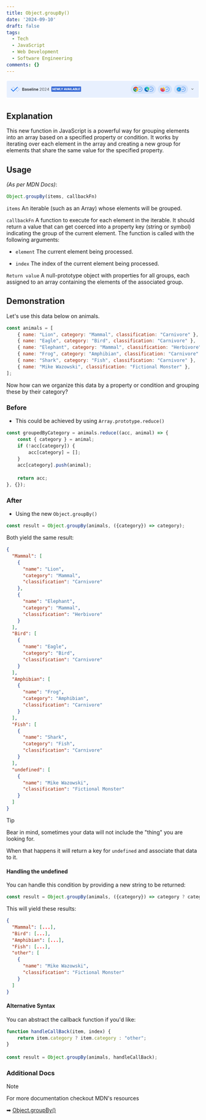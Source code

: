 ```yaml
---
title: Object.groupBy()
date: '2024-09-10'
draft: false
tags:
  - Tech
  - JavaScript
  - Web Development
  - Software Engineering
comments: {}
---
```


 ![img.png](../uploads/mdn-baselines/object-group-by.png)
<!--more-->

## Explanation
This new function in JavaScript is a powerful way for grouping elements into
an array based on a specified property or condition.
It works by iterating over each element in the array and creating a new group 
for elements that share the same value for the specified property.

## Usage
_(As per MDN Docs)_:

```javascript
Object.groupBy(items, callbackFn)
```

`items`
An iterable (such as an Array) whose elements will be grouped.

`callbackFn`
A function to execute for each element in the iterable. It should return a value that can get coerced into a property key (string or symbol) indicating the group of the current element. The function is called with the following arguments:

 * `element`
    The current element being processed.

 * `index`
    The index of the current element being processed.

`Return value`
A null-prototype object with properties for all groups, each assigned to an array containing the elements of the associated group.


## Demonstration

Let's use this data below on animals.

```javascript
const animals = [
    { name: "Lion", category: "Mammal", classification: "Carnivore" },
    { name: "Eagle", category: "Bird", classification: "Carnivore" },
    { name: "Elephant", category: "Mammal", classification: "Herbivore" },
    { name: "Frog", category: "Amphibian", classification: "Carnivore" },
    { name: "Shark", category: "Fish", classification: "Carnivore" },
    { name: "Mike Wazowski", classification: "Fictional Monster" },
];
```

Now how can we organize this data by a property or condition and grouping these by their category?

### Before

* This could be achieved by using `Array.prototype.reduce()`

```javascript
const groupedByCategory = animals.reduce((acc, animal) => {
    const { category } = animal;
    if (!acc[category]) {
        acc[category] = [];
    }
    acc[category].push(animal);
    
    return acc;
}, {});
```

### After
* Using the new `Object.groupBy()`
```javascript
const result = Object.groupBy(animals, ({category}) => category);
```

Both yield the same result:
```json
{
  "Mammal": [
    {
      "name": "Lion",
      "category": "Mammal",
      "classification": "Carnivore"
    },
    {
      "name": "Elephant",
      "category": "Mammal",
      "classification": "Herbivore"
    }
  ],
  "Bird": [
    {
      "name": "Eagle",
      "category": "Bird",
      "classification": "Carnivore"
    }
  ],
  "Amphibian": [
    {
      "name": "Frog",
      "category": "Amphibian",
      "classification": "Carnivore"
    }
  ],
  "Fish": [
    {
      "name": "Shark",
      "category": "Fish",
      "classification": "Carnivore"
    }
  ],
  "undefined": [
    {
      "name": "Mike Wazowski",
      "classification": "Fictional Monster"
    }
  ]
}
```

> [!tip]
> Bear in mind, sometimes your data will not include the "thing" you are looking for.
> 
> When that happens it will return a key for `undefined` and associate that data to it.

#### Handling the undefined

You can handle this condition by providing a new string to be returned:
```javascript
const result = Object.groupBy(animals, ({category}) => category ? category : "other");
```

This will yield these results:

```json
{
  "Mammal": [...],
  "Bird": [...],
  "Amphibian": [...],
  "Fish": [...],
  "other": [
    {
      "name": "Mike Wazowski",
      "classification": "Fictional Monster"
    }
  ]
}
```
#### Alternative Syntax

You can abstract the callback function if you'd like:

```javascript
function handleCallBack(item, index) {
    return item.category ? item.category : "other";
}

const result = Object.groupBy(animals, handleCallBack);
```

### Additional Docs
> [!note]
> For more documentation checkout MDN's resources
>
> ➡ [Object.groupBy()](https://developer.mozilla.org/en-US/docs/Web/JavaScript/Reference/Global_Objects/Object/groupBy>)
